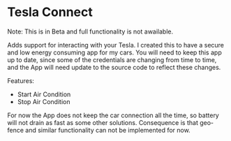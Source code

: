 # Tesla Connect

Note: This is in Beta and full functionality is not awailable. 

Adds support for interacting with your Tesla. I created this to have a secure and low energy consuming app for my cars. You will need to keep this app up to date, since some of the credentials are changing from time to time, and the App will need update to the source code to reflect these changes. 

Features:
- Start Air Condition
- Stop Air Condition



For now the App does not keep the car connection all the time, so battery will not drain as fast as some other solutions. Consequence is that geo-fence and similar functionality can not be implemented for now. 
